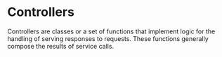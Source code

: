 # Controllers

Controllers are classes or a set of functions that implement logic for the handling of serving responses to requests. These functions generally compose the results of service calls.
